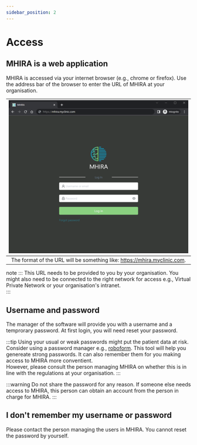 ```yaml
---
sidebar_position: 2 
---
```


# Access

## MHIRA is a web application

MHIRA is accessed via your internet browser (e.g., chrome or firefox). 
Use the address bar of the browser to enter the URL of MHIRA at your organisation. 

|![login](./img/login.png "login")|
|:--:| 
| The format of the URL will be something like: https://mhira.myclinic.com. |

note :::
This URL needs to be provided to you by your organisation. 
You might also need to be connected to the right network for access e.g., Virtual Private Network or your organisation's intranet.  
:::

## Username and password

The manager of the software will provide you with a username and a temprorary password. 
At first login, you will need reset your password. 

:::tip
Using your usual or weak passwords might put the patient data at risk. 
Consider using a password manager e.g., [roboform](https://www.roboform.com/). 
This tool will help you genereate strong passwords. It can also remember them for you making access to MHIRA more conventient.  
However, please consult the person managing MHIRA on whether this is in line with the regulations at your organisation. 
:::

:::warning
Do not share the password for any reason. If someone else needs access to MHIRA, this person can obtain an account from the person in charge for MHIRA.
:::

## I don't remember my username or password

Please contact the person managing the users in MHIRA. You cannot reset the password by yourself.